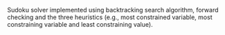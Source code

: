 Sudoku solver implemented using backtracking search algorithm, forward checking and the three heuristics (e.g., most constrained variable, most constraining variable and least constraining value).
